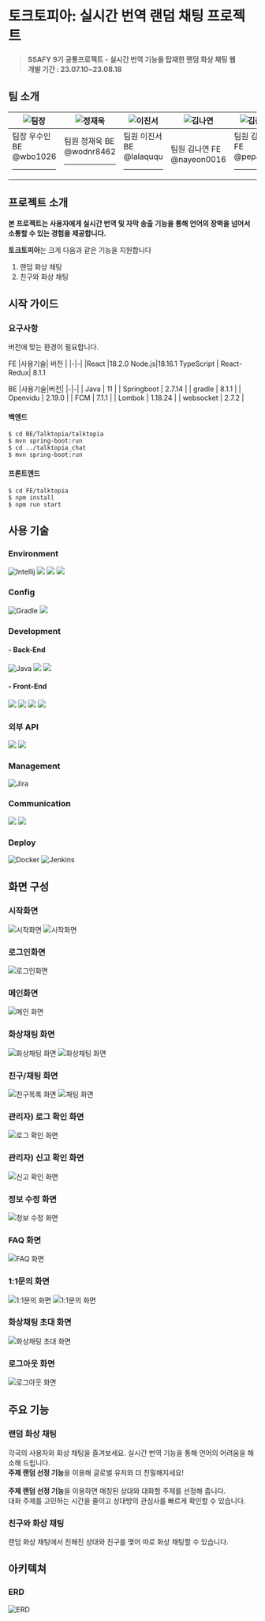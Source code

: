 # 토크토피아: 실시간 번역 랜덤 채팅 프로젝트
> **SSAFY 9기 공통프로젝트 - 실시간 번역 기능을 탑재한 랜덤 화상 채팅 웹 <br>
개발 기간 : 23.07.10~23.08.18**

## 팀 소개

|![팀장](https://secure.gravatar.com/avatar/4d5b40714cbd62edcde8c9b9f1ad2069?s=80&d=identicon)|![정재욱](https://secure.gravatar.com/avatar/9169f2910f62eee22e3523b967c4488a?s=80&d=identicon)|![이진서](https://secure.gravatar.com/avatar/45843f55cd93f74403a407c238c58f0b?s=80&d=identicon)|![김나연](https://secure.gravatar.com/avatar/64d908094f43b3fb9b889ddb71289c03?s=80&d=identicon)|![김준석](https://secure.gravatar.com/avatar/d763275dc5f853e080a72c06853ebddd?s=80&d=identicon)|
|-|-|-|-|-|
|팀장 우수인 BE<br>@wbo1026<hr>|팀원 정재욱 BE<br>@wodnr8462<hr>|팀원 이진서 BE<br>@lalaququ<hr>|팀원 김나연 FE<br>@nayeon0016|팀원 김준석 FE<br>@pepaa15<hr>|

## 프로젝트 소개

**본 프로젝트는 사용자에게 실시간 번역 및 자막 송출 기능을 통해 언어의 장벽을 넘어서 소통할 수 있는 경험을 제공합니다.**

**토크토피아**는 크게 다음과 같은 기능을 지원합니다
1. 랜덤 화상 채팅
2. 친구와 화상 채팅

## 시작 가이드
### 요구사항
버전에 맞는 환경이 필요합니다.

FE
|사용기술| 버전 |
|-|-|
|React |18.2.0
 Node.js|18.16.1
TypeScript | 
React-Redux|  8.1.1 



BE
|사용기술|버전|
|-|-|
| Java | 11 |
| Springboot | 2.7.14 |
| gradle | 8.1.1 |
| Openvidu | 2.19.0 |
| FCM | 7.1.1 |
| Lombok | 1.18.24 |
| websocket | 2.7.2 |

#### 백엔드
```
$ cd BE/Talktopia/talktopia
$ mvn spring-boot:run
$ cd ../talktopia_chat
$ mvn spring-boot:run
```

#### 프론트엔드
```
$ cd FE/talktopia
$ npm install
$ npm run start
```
## 사용 기술
### Environment
![Intellij](https://img.shields.io/badge/intellijidea-000000?style=for-the-badge&logo=intellijidea&logoColor=white)
 <img src="https://img.shields.io/badge/Visual Studio Code-007ACC?style=for-the-badge&logo=git&logoColor=white"> <img src="https://img.shields.io/badge/gitlab-6666c4?style=for-the-badge&logo=gitlab&logoColor=white"> <img src="https://img.shields.io/badge/git-F05032?style=for-the-badge&logo=git&logoColor=white"> 

### Config
![Gradle](https://img.shields.io/badge/gradle-02303A?style=for-the-badge&logo=gradle&logoColor=white)
<img src="https://img.shields.io/badge/NPM-f5f5f5?style=for-the-badge&logo=npm&logoColor=black">

### Development
#### - Back-End
![Java](https://img.shields.io/badge/java-%23ED8B00.svg?style=for-the-badge&logo=java&logoColor=white)
<img src="https://img.shields.io/badge/springboot-6DB33F?style=for-the-badge&logo=springboot&logoColor=white">
<img src="https://img.shields.io/badge/mysql-4479A1?style=for-the-badge&logo=mysql&logoColor=white">



#### - Front-End
<img src="https://img.shields.io/badge/html5-E34F26?style=for-the-badge&logo=html5&logoColor=white">
<img src="https://img.shields.io/badge/css-1572B6?style=for-the-badge&logo=css3&logoColor=white">
<img src="https://img.shields.io/badge/javascript-F7DF1E?style=for-the-badge&logo=javascript&logoColor=black"> <img src="https://img.shields.io/badge/react-61DAFB?style=for-the-badge&logo=react&logoColor=black"> 

### 외부 API
<img src="https://img.shields.io/badge/SpeechRecognition-black?style=for-the-badge&logo=&logoColor=blue">
<img src="https://img.shields.io/badge/Google Translation-green?style=for-the-badge&logo=&logoColor=white">


### Management
![Jira](https://img.shields.io/badge/jira-%230A0FFF.svg?style=for-the-badge&logo=jira&logoColor=white)

### Communication
<img src="https://img.shields.io/badge/Notion-%23000000.svg?style=for-the-badge&logo=notion&logoColor=white">
<img src="https://img.shields.io/badge/Discord-%235865F2.svg?style=for-the-badge&logo=discord&logoColor=white">

### Deploy
![Docker](https://img.shields.io/badge/docker-%230db7ed.svg?style=for-the-badge&logo=docker&logoColor=white)
![Jenkins](https://img.shields.io/badge/jenkins-D24939?style=for-the-badge&logo=Jenkins&logoColor=white)

## 화면 구성

### 시작화면
![시작화면](화면구성/11.PNG)
![시작화면](화면구성/22.PNG)

### 로그인화면
![로그인화면](화면구성/33.PNG)

### 메인화면
![메인 화면](화면구성/44.PNG)

### 화상채팅 화면
![화상채팅 화면](화면구성/55.PNG)
![화상채팅 화면](화면구성/66.PNG)

### 친구/채팅 화면
![친구목록 화면](화면구성/77.PNG)
![채팅 화면](화면구성/88.PNG)

### 관리자) 로그 확인 화면
![로그 확인 화면](화면구성/99.PNG)

### 관리자) 신고 확인 화면
![신고 확인 화면](화면구성/1010.PNG)

### 정보 수정 화면
![정보 수정 화면](화면구성/1111.PNG)

### FAQ 화면
![FAQ 화면](화면구성/1212.PNG)

### 1:1문의 화면
![1:1문의 화면](화면구성/1313.PNG)
![1:1문의 화면](화면구성/1414.PNG)

### 화상채팅 초대 화면
![화상채팅 초대 화면](화면구성/1515.PNG)

### 로그아웃 화면
![로그아웃 화면](화면구성/1616.PNG)











## 주요 기능
### 랜덤 화상 채팅
각국의 사용자와 화상 채팅을 즐겨보세요. 실시간 번역 기능을 통해 언어의 어려움을 해소해 드립니다. <br>
**주제 랜덤 선정 기능**을 이용해 글로벌 유저와 더 친밀해지세요!
<br><br>
**주제 랜덤 선정 기능**을 이용하면 매칭된 상대와 대화할 주제를 선정해 줍니다.<br>
대화 주제를 고민하는 시간을 줄이고 상대방의 관심사를 빠르게 확인할 수 있습니다.



### 친구와 화상 채팅
랜덤 화상 채팅에서 친해진 상대와 친구를 맺어 따로 화상 채팅할 수 있습니다.<br>


## 아키텍쳐

### ERD
![ERD](./ERD.png)


